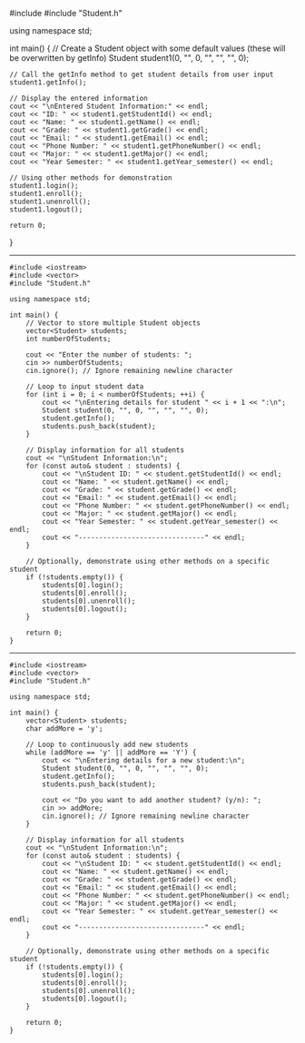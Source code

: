 #include <iostream>
#include "Student.h"

using namespace std;

int main() {
    // Create a Student object with some default values (these will be overwritten by getInfo)
    Student student1(0, "", 0, "", "", "", 0);

    // Call the getInfo method to get student details from user input
    student1.getInfo();

    // Display the entered information
    cout << "\nEntered Student Information:" << endl;
    cout << "ID: " << student1.getStudentId() << endl;
    cout << "Name: " << student1.getName() << endl;
    cout << "Grade: " << student1.getGrade() << endl;
    cout << "Email: " << student1.getEmail() << endl;
    cout << "Phone Number: " << student1.getPhoneNumber() << endl;
    cout << "Major: " << student1.getMajor() << endl;
    cout << "Year Semester: " << student1.getYear_semester() << endl;

    // Using other methods for demonstration
    student1.login();
    student1.enroll();
    student1.unenroll();
    student1.logout();

    return 0;
}



---



    #include <iostream>
    #include <vector>
    #include "Student.h"

    using namespace std;

    int main() {
        // Vector to store multiple Student objects
        vector<Student> students;
        int numberOfStudents;

        cout << "Enter the number of students: ";
        cin >> numberOfStudents;
        cin.ignore(); // Ignore remaining newline character

        // Loop to input student data
        for (int i = 0; i < numberOfStudents; ++i) {
            cout << "\nEntering details for student " << i + 1 << ":\n";
            Student student(0, "", 0, "", "", "", 0);
            student.getInfo();
            students.push_back(student);
        }

        // Display information for all students
        cout << "\nStudent Information:\n";
        for (const auto& student : students) {
            cout << "\nStudent ID: " << student.getStudentId() << endl;
            cout << "Name: " << student.getName() << endl;
            cout << "Grade: " << student.getGrade() << endl;
            cout << "Email: " << student.getEmail() << endl;
            cout << "Phone Number: " << student.getPhoneNumber() << endl;
            cout << "Major: " << student.getMajor() << endl;
            cout << "Year Semester: " << student.getYear_semester() << endl;
            cout << "-------------------------------" << endl;
        }

        // Optionally, demonstrate using other methods on a specific student
        if (!students.empty()) {
            students[0].login();
            students[0].enroll();
            students[0].unenroll();
            students[0].logout();
        }

        return 0;
    }



---



    #include <iostream>
    #include <vector>
    #include "Student.h"

    using namespace std;

    int main() {
        vector<Student> students;
        char addMore = 'y';

        // Loop to continuously add new students
        while (addMore == 'y' || addMore == 'Y') {
            cout << "\nEntering details for a new student:\n";
            Student student(0, "", 0, "", "", "", 0);
            student.getInfo();
            students.push_back(student);

            cout << "Do you want to add another student? (y/n): ";
            cin >> addMore;
            cin.ignore(); // Ignore remaining newline character
        }

        // Display information for all students
        cout << "\nStudent Information:\n";
        for (const auto& student : students) {
            cout << "\nStudent ID: " << student.getStudentId() << endl;
            cout << "Name: " << student.getName() << endl;
            cout << "Grade: " << student.getGrade() << endl;
            cout << "Email: " << student.getEmail() << endl;
            cout << "Phone Number: " << student.getPhoneNumber() << endl;
            cout << "Major: " << student.getMajor() << endl;
            cout << "Year Semester: " << student.getYear_semester() << endl;
            cout << "-------------------------------" << endl;
        }

        // Optionally, demonstrate using other methods on a specific student
        if (!students.empty()) {
            students[0].login();
            students[0].enroll();
            students[0].unenroll();
            students[0].logout();
        }

        return 0;
    }
